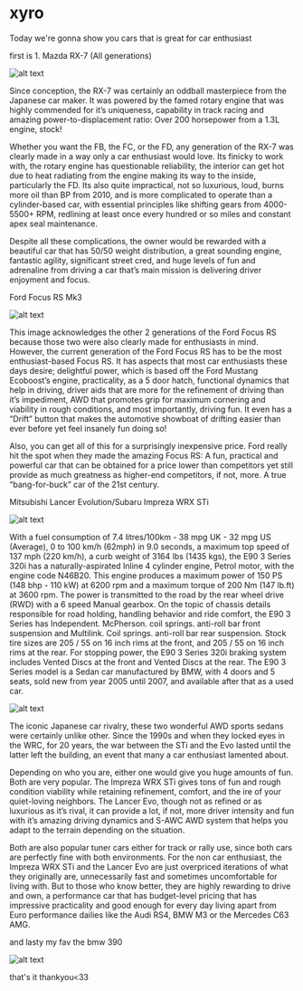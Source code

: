 # xyro
Today we're gonna show you cars that is great for car enthusiast

first is 1. Mazda RX-7 (All generations)

![alt text](https://images.cdn.circlesix.co/image/1/1000/0/uploads/articles/sa001-5630f114438d5.jpg)

Since conception, the RX-7 was certainly an oddball masterpiece from the Japanese car maker. It was powered by the famed rotary engine that was highly commended for it’s uniqueness, capability in track racing and amazing power-to-displacement ratio: Over 200 horsepower from a 1.3L engine, stock!

Whether you want the FB, the FC, or the FD, any generation of the RX-7 was clearly made in a way only a car enthusiast would love. Its finicky to work with, the rotary engine has questionable reliability, the interior can get hot due to heat radiating from the engine making its way to the inside, particularly the FD. Its also quite impractical, not so luxurious, loud, burns more oil than BP from 2010, and is more complicated to operate than a cylinder-based car, with essential principles like shifting gears from 4000-5500+ RPM, redlining at least once every hundred or so miles and constant apex seal maintenance.

Despite all these complications, the owner would be rewarded with a beautiful car that has 50/50 weight distribution, a great sounding engine, fantastic agility, significant street cred, and huge levels of fun and adrenaline from driving a car that’s main mission is delivering driver enjoyment and focus.

Ford Focus RS Mk3

![alt text](https://images.cdn.circlesix.co/image/1/1000/0/uploads/posts/2016/03/2edd7172601706c9191d20d14e0f91c5.jpg)

This image acknowledges the other 2 generations of the Ford Focus RS because those two were also clearly made for enthusiasts in mind. However, the current generation of the Ford Focus RS has to be the most enthusiast-based Focus RS. It has aspects that most car enthusiasts these days desire; delightful power, which is based off the Ford Mustang Ecoboost’s engine, practicality, as a 5 door hatch, functional dynamics that help in driving, driver aids that are more for the refinement of driving than it’s impediment, AWD that promotes grip for maximum cornering and viability in rough conditions, and most importantly, driving fun. It even has a “Drift” button that makes the automotive showboat of drifting easier than ever before yet feel insanely fun doing so!

Also, you can get all of this for a surprisingly inexpensive price. Ford really hit the spot when they made the amazing Focus RS: A fun, practical and powerful car that can be obtained for a price lower than competitors yet still provide as much greatness as higher-end competitors, if not, more. A true “bang-for-buck” car of the 21st century.

Mitsubishi Lancer Evolution/Subaru Impreza WRX STi

![alt text](https://images.cdn.circlesix.co/image/1/1000/0/uploads/media/2019-03/08/93811a4ca2883bc1/056425100_1243434891.jpg)

With a fuel consumption of 7.4 litres/100km - 38 mpg UK - 32 mpg US (Average), 0 to 100 km/h (62mph) in 9.0 seconds, a maximum top speed of 137 mph (220 km/h), a curb weight of 3164 lbs (1435 kgs), the E90 3 Series 320i has a naturally-aspirated Inline 4 cylinder engine, Petrol motor, with the engine code N46B20.
This engine produces a maximum power of 150 PS (148 bhp - 110 kW) at 6200 rpm and a maximum torque of 200 Nm (147 lb.ft) at 3600 rpm. The power is transmitted to the road by the rear wheel drive (RWD) with a 6 speed Manual gearbox.
On the topic of chassis details responsible for road holding, handling behavior and ride comfort, the E90 3 Series has Independent. McPherson. coil springs. anti-roll bar front suspension and Multilink. Coil springs. anti-roll bar rear suspension. Stock tire sizes are 205 / 55 on 16 inch rims at the front, and 205 / 55 on 16 inch rims at the rear. For stopping power, the E90 3 Series 320i braking system includes Vented Discs at the front and Vented Discs at the rear.
The E90 3 Series model is a Sedan car manufactured by BMW, with 4 doors and 5 seats, sold new from year 2005 until 2007, and available after that as a used car.

![alt text](https://www.autodeal.com.ph/custom/car-model-photo/original/subaru-wrx-sti-front-5ab05a950291c.jpg)

The iconic Japanese car rivalry, these two wonderful AWD sports sedans were certainly unlike other. Since the 1990s and when they locked eyes in the WRC, for 20 years, the war between the STi and the Evo lasted until the latter left the building, an event that many a car enthusiast lamented about.

Depending on who you are, either one would give you huge amounts of fun. Both are very popular. The Impreza WRX STi gives tons of fun and rough condition viability while retaining refinement, comfort, and the ire of your quiet-loving neighbors. The Lancer Evo, though not as refined or as luxurious as it’s rival, it can provide a lot, if not, more driver intensity and fun with it’s amazing driving dynamics and S-AWC AWD system that helps you adapt to the terrain depending on the situation.

Both are also popular tuner cars either for track or rally use, since both cars are perfectly fine with both environments. For the non car enthusiast, the Impreza WRX STi and the Lancer Evo are just overpriced iterations of what they originally are, unnecessarily fast and sometimes uncomfortable for living with. But to those who know better, they are highly rewarding to drive and own, a performance car that has budget-level pricing that has impressive practicality and good enough for every day living apart from Euro performance dailies like the Audi RS4, BMW M3 or the Mercedes C63 AMG.

and lasty my fav the bmw 390

![alt text](https://images.squarespace-cdn.com/content/v1/5bfeafebe74940786780afa1/b7147e13-aa41-488b-b00c-cbbd6f6d9159/E90+M3)


that's it thankyou<33
